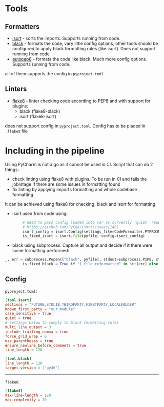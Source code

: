 # Tools
## Formatters
* [isort](https://pycqa.github.io/isort/) - sorts the imports. Supports running from code.
* [black](https://github.com/psf/black) - formats the code, vary little config options, other tools should be configured to apply black formatting rules (like isort). Does not support running from code
* [autopep8](https://github.com/hhatto/autopep8) - formats the code like black. Much more config options. Supports running from code.

all of them supports the config in `pyproject.toml`
## Linters
* [flake8](https://flake8.pycqa.org/en/latest/) - linter checking code according to PEP8 and with support for plugins:
	* black (flake8-black)
	* isort (flake8-isort)

does not support config in `pyproject.toml`. Config has to be placed in `.flake8` file

# Including in the pipeline
Using PyCharm is not a go as it cannot be used in CI. Script that can do 2 things:
* check linting using flake8 with  plugins. To be run in CI and fails the job/stage if there are some issues in formatting found
*  fix linting by applying imports formatting and whole codebase formatting

It can be achieved using flake8 for checking, black and isort for formatting.
* isort used from code using:
```python
        # need to pass config loaded into var as currently 'quiet' read directly from toml in isort.file does not work:
        # https://github.com/PyCQA/isort/issues/1461
        isort_config = isort.Config(settings_file=CodeFormatter.PYPROJECT_TOML_PATH)
        is_fixed_isort = isort.file(pyfile, config=isort_config)
  ```
* black using subprocess. Capture all output and decide if it there were some formatting performed:
```python
_, err = subprocess.Popen(["black", pyfile], stdout=subprocess.PIPE, stderr=subprocess.PIPE).communicate()
        is_fixed_black = True if "1 file reformatted" in str(err) else False
```

## Config
`pyproject.toml`:
```toml
[tool.isort]
sections = "FUTURE,STDLIB,THIRDPARTY,FIRSTPARTY,LOCALFOLDER"
known_first_party = "our_module"
case_sensitive = true
quiet = true
# settings below to comply to black formatting rules
multi_line_output = 3
include_trailing_comma = true
force_grid_wrap = 0
use_parentheses = true
ensure_newline_before_comments = true
line_length = 120

[tool.black]
line_length = 120
target-version = ['py36']
```
---
`flake8`:
```toml
[flake8]
max-line-length = 120
max-complexity = 10
```
<!--stackedit_data:
eyJoaXN0b3J5IjpbMzUwNTY5NTc2LDE0ODkyMTI0OSwtMTkxMD
A2NTY5MywtMjA4ODc0NjYxMl19
-->